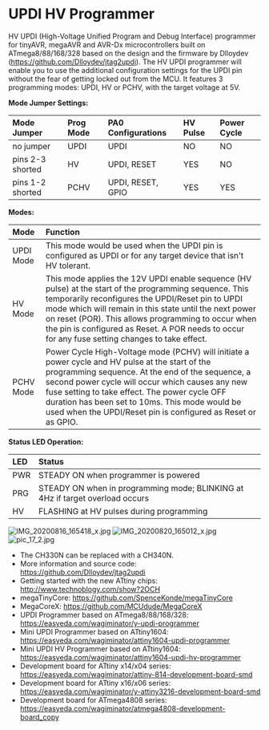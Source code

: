 # UPDI HV Programmer
HV UPDI (High-Voltage Unified Program and Debug Interface) programmer for tinyAVR, megaAVR and AVR-Dx microcontrollers built on ATmega8/88/168/328 based on the design and the firmware by Dlloydev (https://github.com/Dlloydev/jtag2updi). The HV UPDI programmer will enable you to use the additional configuration settings for the UPDI pin without the fear of getting locked out from the MCU. It features 3 programming modes: UPDI, HV or PCHV, with the target voltage at 5V.

**Mode Jumper Settings:**

|Mode Jumper|Prog Mode|PA0 Configurations|HV Pulse|Power Cycle|
|:-|:-|:-|:-|:-|
|no jumper|UPDI|UPDI|NO|NO|
|pins 2-3 shorted|HV|UPDI, RESET|YES|NO|
|pins 1-2 shorted|PCHV|UPDI, RESET, GPIO|YES|YES|

**Modes:**

|Mode|Function|
|:-|:-|
|UPDI Mode|This mode would be used when the UPDI pin is configured as UPDI or for any target device that isn't HV tolerant.|
|HV Mode|This mode applies the 12V UPDI enable sequence (HV pulse) at the start of the programming sequence. This temporarily reconfigures the UPDI/Reset pin to UPDI mode which will remain in this state until the next power on reset (POR). This allows programming to occur when the pin is configured as Reset. A POR needs to occur for any fuse setting changes to take effect.|
|PCHV Mode|Power Cycle High-Voltage mode (PCHV) will initiate a power cycle and HV pulse at the start of the programming sequence. At the end of the sequence, a second power cycle will occur which causes any new fuse setting to take effect. The power cycle OFF duration has been set to 10ms. This mode would be used when the UPDI/Reset pin is configured as Reset or as GPIO.|

**Status LED Operation:**

|LED|Status|
|:-|:-|
|PWR|STEADY ON when programmer is powered|
|PRG|STEADY ON when in programming mode; BLINKING at 4Hz if target overload occurs|
|HV|FLASHING at HV pulses during programming|

![IMG_20200816_165418_x.jpg](https://image.easyeda.com/pullimage/WSaYBqbKyEx85czv25Vj6bLIZKI5R4EZFXKvWk67.jpeg)
![IMG_20200820_165012_x.jpg](https://image.easyeda.com/pullimage/MiPS7JxxDo3wv8L5noEuWbKuNfCzOo8h9CAsPrfS.jpeg)
![pic_17_2.jpg](https://image.easyeda.com/pullimage/looVl4c4DJbB6DBh1GLoLdgY8OiKGK0J3UIYaWCC.jpeg)

- The CH330N can be replaced with a CH340N.
- More information and source code: https://github.com/Dlloydev/jtag2updi
- Getting started with the new ATtiny chips: http://www.technoblogy.com/show?2OCH
- megaTinyCore: https://github.com/SpenceKonde/megaTinyCore
- MegaCoreX: https://github.com/MCUdude/MegaCoreX
- UPDI Programmer based on ATmega8/88/168/328: https://easyeda.com/wagiminator/y-updi-programmer
- Mini UPDI Programmer based on ATtiny1604: https://easyeda.com/wagiminator/attiny1604-updi-programmer
- Mini UPDI HV Programmer based on ATtiny1604: https://easyeda.com/wagiminator/attiny1604-updi-hv-programmer
- Development board for ATtiny x14/x04 series: https://easyeda.com/wagiminator/attiny-814-development-board-smd
- Development board for ATtiny x16/x06 series: https://easyeda.com/wagiminator/y-attiny3216-development-board-smd
- Development board for ATmega4808 series: https://easyeda.com/wagiminator/atmega4808-development-board_copy
